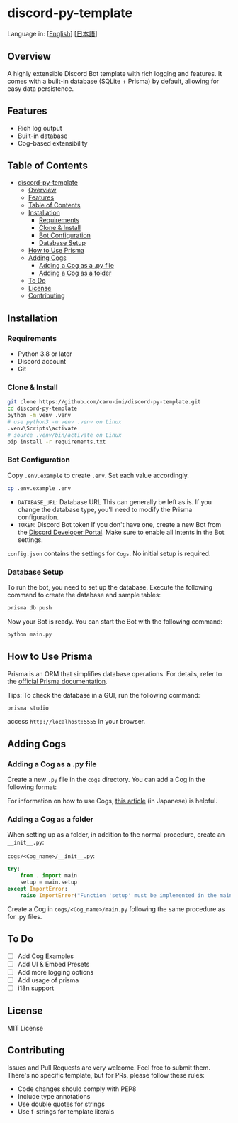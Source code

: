 # discord-py-template

Language in: [[English](README.md)] [[日本語](README_ja.md)]

## Overview

A highly extensible Discord Bot template with rich logging and features. It comes with a built-in database (SQLite + Prisma) by default, allowing for easy data persistence.

## Features

- Rich log output
- Built-in database
- Cog-based extensibility

## Table of Contents

- [discord-py-template](#discord-py-template)
  - [Overview](#overview)
  - [Features](#features)
  - [Table of Contents](#table-of-contents)
  - [Installation](#installation)
    - [Requirements](#requirements)
    - [Clone \& Install](#clone--install)
    - [Bot Configuration](#bot-configuration)
    - [Database Setup](#database-setup)
  - [How to Use Prisma](#how-to-use-prisma)
  - [Adding Cogs](#adding-cogs)
    - [Adding a Cog as a .py file](#adding-a-cog-as-a-py-file)
    - [Adding a Cog as a folder](#adding-a-cog-as-a-folder)
  - [To Do](#to-do)
  - [License](#license)
  - [Contributing](#contributing)

## Installation

### Requirements

- Python 3.8 or later
- Discord account
- Git

### Clone & Install

```bash
git clone https://github.com/caru-ini/discord-py-template.git
cd discord-py-template
python -m venv .venv
# use python3 -m venv .venv on Linux
.venv\Scripts\activate
# source .venv/bin/activate on Linux
pip install -r requirements.txt
```

### Bot Configuration

Copy `.env.example` to create `.env`. Set each value accordingly.

```bash
cp .env.example .env
```

- `DATABASE_URL`: Database URL
  This can generally be left as is. If you change the database type, you'll need to modify the Prisma configuration.
- `TOKEN`: Discord Bot token
  If you don't have one, create a new Bot from the [Discord Developer Portal](https://discord.com/developers/applications).
  Make sure to enable all Intents in the Bot settings.

`config.json` contains the settings for `Cogs`. No initial setup is required.

### Database Setup

To run the bot, you need to set up the database. Execute the following command to create the database and sample tables:

```bash
prisma db push
```

Now your Bot is ready. You can start the Bot with the following command:

```bash
python main.py
```

## How to Use Prisma

Prisma is an ORM that simplifies database operations. For details, refer to the [official Prisma documentation](https://www.prisma.io/docs/).

Tips: To check the database in a GUI, run the following command:

```bash
prisma studio
```

access `http://localhost:5555` in your browser.

## Adding Cogs

### Adding a Cog as a .py file

Create a new `.py` file in the `cogs` directory. You can add a Cog in the following format:

For information on how to use Cogs, [this article](https://zenn.dev/nano_sudo/articles/a00db1a55d6c4c) (in Japanese) is helpful.

### Adding a Cog as a folder

When setting up as a folder, in addition to the normal procedure, create an `__init__.py`:

`cogs/<Cog_name>/__init__.py`:

```python
try:
    from . import main
    setup = main.setup
except ImportError:
    raise ImportError("Function 'setup' must be implemented in the main module of the cog")
```

Create a Cog in `cogs/<Cog_name>/main.py` following the same procedure as for .py files.

## To Do

- [ ] Add Cog Examples
- [ ] Add UI & Embed Presets
- [ ] Add more logging options
- [ ] Add usage of prisma
- [ ] i18n support

## License

MIT License

## Contributing

Issues and Pull Requests are very welcome. Feel free to submit them.
There's no specific template, but for PRs, please follow these rules:

- Code changes should comply with PEP8
- Include type annotations
- Use double quotes for strings
- Use f-strings for template literals
